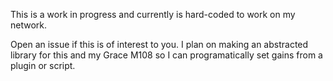 This is a work in progress and currently is hard-coded to work on my network.

Open an issue if this is of interest to you. I plan on making an abstracted library for
this and my Grace M108 so I can programatically set gains from a plugin or script.
